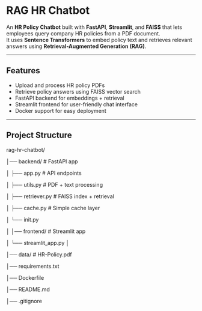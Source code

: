 # RAG HR Chatbot

An **HR Policy Chatbot** built with **FastAPI**, **Streamlit**, and **FAISS** that lets employees query company HR policies from a PDF document.  
It uses **Sentence Transformers** to embed policy text and retrieves relevant answers using **Retrieval-Augmented Generation (RAG)**.

---

## Features
- Upload and process HR policy PDFs
- Retrieve policy answers using FAISS vector search
- FastAPI backend for embeddings + retrieval
- Streamlit frontend for user-friendly chat interface
- Docker support for easy deployment

---

## Project Structure

rag-hr-chatbot/

│── backend/ # FastAPI app

│ ├── app.py # API endpoints

│ ├── utils.py # PDF + text processing

│ ├── retriever.py # FAISS index + retrieval

│ ├── cache.py # Simple cache layer

│ └── init.py


│
│── frontend/ # Streamlit app

│ └── streamlit_app.py
│


│── data/ # HR-Policy.pdf 

│── requirements.txt

│── Dockerfile

│── README.md

│── .gitignore

